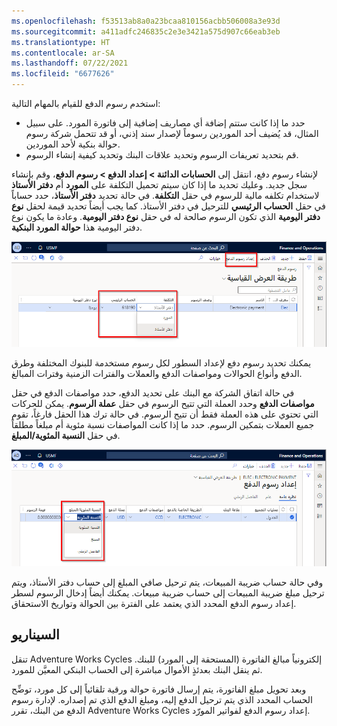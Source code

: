 ```yaml
---
ms.openlocfilehash: f53513ab8a0a23bcaa810156acbb506008a3e93d
ms.sourcegitcommit: a411adfc246835c2e3e3421a575d907c66eab3eb
ms.translationtype: HT
ms.contentlocale: ar-SA
ms.lasthandoff: 07/22/2021
ms.locfileid: "6677626"
---
```

استخدم رسوم الدفع للقيام بالمهام التالية:

- حدد ما إذا كانت ستتم إضافة أي مصاريف إضافية إلى فاتورة المورد. على سبيل المثال، قد يُضيف أحد الموردين رسوماً لإصدار سند إذني، أو قد تتحمل شركة رسوم حوالة بنكية لأحد الموردين.
- قم بتحديد تعريفات الرسوم وتحديد علاقات البنك وتحديد كيفية إنشاء الرسوم.

لإنشاء رسوم دفع، انتقل إلى **الحسابات الدائنة > إعداد الدفع > رسوم الدفع**، وقم بإنشاء سجل جديد. وعليك تحديد ما إذا كان سيتم تحميل التكلفة على **المورد** أم **دفتر الأستاذ** لاستخدام تكلفه مالية للرسوم في حقل **التكلفة**. في حالة تحديد **دفتر الأستاذ**، حدد حساباً في حقل **الحساب الرئيسي** للترحيل في دفتر الأستاذ. كما يجب أيضاً تحديد قيمة لحقل **نوع دفتر اليومية** الذي تكون الرسوم صالحة له في حقل **نوع دفتر اليومية**. وعادة ما يكون نوع دفتر اليومية هذا **حوالة المورد البنكية**.
 
[![لقطة شاشة لصفحة رسوم الدفع مع تمييز حقل "التكلفة".](../media/payment-fee.png)](../media/payment-fee.png#lightbox)

يمكنك تحديد رسوم دفع لإعداد السطور لكل رسوم مستخدمة للبنوك المختلفة وطرق الدفع وأنواع الحوالات ومواصفات الدفع والعملات والفترات الزمنية وفترات المبالغ.

في حالة اتفاق الشركة مع البنك على تحديد الدفع، حدد مواصفات الدفع في حقل **مواصفات الدفع** وحدد العملة التي تتيح الرسوم في حقل **عملة الرسوم**. يمكن للحركات التي تحتوي على هذه العملة فقط أن تتيح الرسوم. في حالة ترك هذا الحقل فارغاً، تقوم جميع العملات بتمكين الرسوم. حدد ما إذا كانت المواصفات نسبة مئوية أم مبلغاً مطلقاً في حقل **النسبة المئوية/المبلغ**.
 
[![لقطة شاشة لصفحة إعداد رسوم الدفع مع تمييز حقل "النسبة المئوية / المبلغ".](../media/payment-fee-setup.png) ](../media/payment-fee-setup.png#lightbox)

وفي حالة حساب ضريبة المبيعات، يتم ترحيل صافي المبلغ إلى حساب دفتر الأستاذ، ويتم ترحيل مبلغ ضريبة المبيعات إلى حساب ضريبة مبيعات. يمكنك أيضاً إدخال الرسوم لسطر إعداد رسوم الدفع المحدد الذي يعتمد على الفترة بين الحوالة وتواريخ الاستحقاق.

## <a name="scenario"></a>السيناريو 

تنقل Adventure Works Cycles إلكترونياً مبالغ الفاتورة (المستحقة إلى المورد) للبنك. ثم ينقل البنك بعدئذٍ الأموال مباشرة إلى الحساب البنكي المعيَّن للمورد. 

وبعد تحويل مبلغ الفاتورة، يتم إرسال فاتورة حوالة ورقية تلقائياً إلى كل مورد، توضِّح الحساب المحدد الذي يتم ترحيل الدفع إليه، ومبلغ الدفع الذي تم إصداره. لإدارة رسوم الدفع من البنك، تقرر Adventure Works Cycles إعداد رسوم الدفع لفواتير المورّد. 

